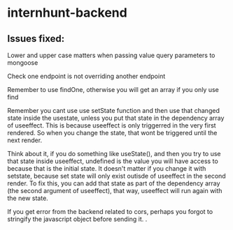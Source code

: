 # internhunt-backend


## Issues fixed:

Lower and upper case matters when passing value query parameters to mongoose

Check one endpoint is not overriding another endpoint

Remember to use findOne, otherwise you will get an array if you only use find

Remember you cant use use setState function and then use that changed state inside the usestate, unless you put that state in the dependency array of useeffect. This is because useeffect is only triggerred in the very first rendered. So when you change the state, that wont be triggered until the next render. 

Think about it, if you do something like useState(), and then you try to use that state inside useeffect, undefined is the value you will have access to because that is the initial state. It doesn't matter if you change it with setstate, because set state will only exist outisde of useeffect in the second render. To fix this, you can add that state as part of the dependency array (the second argument of useeffect), that way, useeffect will run again with the new state. 

If you get error from the backend related to cors, perhaps you forgot to stringify the javascript object before sending it.
.